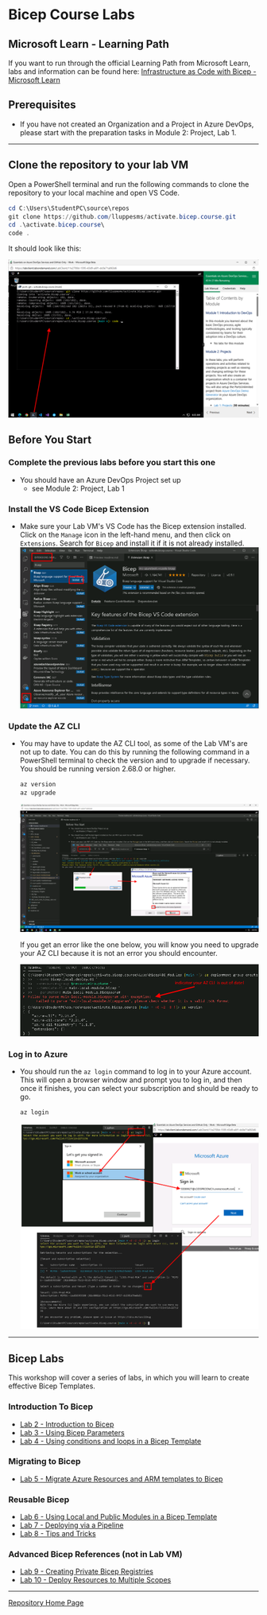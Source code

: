 # Bicep Course Labs

## Microsoft Learn - Learning Path

If you want to run through the official Learning Path from Microsoft Learn, labs and information can be found here: [Infrastructure as Code with Bicep - Microsoft Learn](MS_Learn_Intro_To_Bicep_Labs.md)

## Prerequisites

* If you have not created an Organization and a Project in Azure DevOps, please start with the preparation tasks in Module 2: Project, Lab 1.

<!-- 
* If you need a custom Build Agent and have not created one yet, you can install a Build Agent on your VM or your Local Machine.  Please follow the instructions in Module 4, Lab 1, Task 3. -->

---

## Clone the repository to your lab VM

Open a PowerShell terminal and run the following commands to clone the repository to your local machine and open VS Code.

```powershell
cd C:\Users\StudentPC\source\repos
git clone https://github.com/lluppesms/activate.bicep.course.git
cd .\activate.bicep.course\
code .
```

It should look like this:

![PowerShell Commands](../../img/CloneTheRepo.png)

## Before You Start

### Complete the previous labs before you start this one

* You should have an Azure DevOps Project set up
  * see Module 2: Project, Lab 1
<!-- 
* You should have a Self Hosted Agent installed on the Lab VM if you want to run YML pipelines
  * see Module 4, Lab 1, Task 3 -->

### Install the VS Code Bicep Extension

* Make sure your Lab VM's VS Code has the Bicep extension installed. Click on the `Manage` icon in the left-hand menu, and then click on `Extensions`. Search for `Bicep` and install it if it is not already installed.
![Bicep VS Code Extension](../../img/Bicep-VSCode-Extension.png)

### Update the AZ CLI

* You may have to update the AZ CLI tool, as some of the Lab VM's are not up to date. You can do this by running the following command in a PowerShell terminal to check the version and to upgrade if necessary.  You should be running version 2.68.0 or higher.

  ```powershell
  az version
  az upgrade
  ```

  ![Update AZ CLI](../../img/Update-AZ-CLI.png)

  If you get an error like the one below, you will know you need to upgrade your AZ CLI because it is not an error you should encounter.

  ![AZ CLI Error](../../img/Update-AZ-CLI-Error.png)

### Log in to Azure

* You should run the `az login` command to log in to your Azure account. This will open a browser window and prompt you to log in, and then once it finishes, you can select your subscription and should be ready to go.

  ```powershell
  az login
  ```

  ![AZ Login](../../img/AZ-Login.png)

---

## Bicep Labs

This workshop will cover a series of labs, in which you will learn to create effective Bicep Templates.

### Introduction To Bicep

* [Lab 2 - Introduction to Bicep](./02_Intro/readme.md)
* [Lab 3 - Using Bicep Parameters](./03_Parameters/readme.md)
* [Lab 4 - Using conditions and loops in a Bicep Template](./04_Conditions_and_Loops/readme.md)

### Migrating to Bicep

* [Lab 5 - Migrate Azure Resources and ARM templates to Bicep](./05_Migrate_to_Bicep/Lab01/readme.md)

### Reusable Bicep

* [Lab 6 - Using Local and Public Modules in a Bicep Template](./06_Modules/readme.md)
* [Lab 7 - Deploying via a Pipeline](./07_YML_Pipeline_Deploy/readme.md)
* [Lab 8 - Tips and Tricks](./08_Tips/readme.md)

### Advanced Bicep References (not in Lab VM)

* [Lab 9 - Creating Private Bicep Registries](./09_Bicep_Registries/readme.md)
* [Lab 10 - Deploy Resources to Multiple Scopes](./10_Deploy_Targets/readme.md)
<!-- * [Lab 11 - Publish Reusable Code with Template Specs](./archives/11_Bicep_Template_Specs/readme.md) -->

---

[Repository Home Page](../../readme.md)
